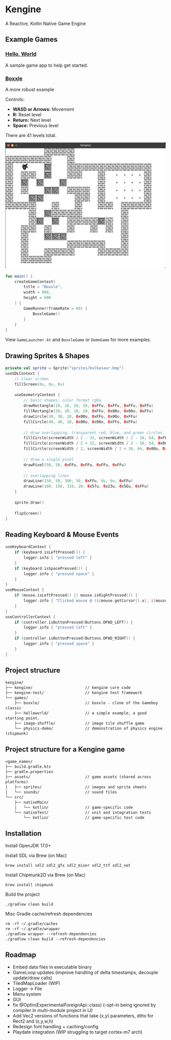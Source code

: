 # Kengine

A Reactive, Kotlin Native Game Engine

## Example Games

### [Hello, World](helloworld/)

A sample game app to help get started.

### [Boxxle](boxxle/) 

A more robust example

Controls:
- **WASD or Arrows:** Movement
- **R:** Reset level
- **Return:** Next level
- **Space:** Previous level

There are 41 levels total. 

<img src="https://raw.githubusercontent.com/kennycason/kengine/refs/heads/main/boxxle/screenshot.png" />

```kotlin
fun main() {
    createGameContext(
        title = "Boxxle",
        width = 800,
        height = 600
    ) {
        GameRunner(frameRate = 60) {
            BoxxleGame()
        }
    }
}
```

View `GameLauncher.kt` and `BoxxleGame` or `DemoGame` for more examples.

## Drawing Sprites & Shapes

```kotlin
private val sprite = Sprite("sprites/bulbasaur.bmp")
useSDLContext {
    // clear screen
    fillScreen(0u, 0u, 0u)

    useGeometryContext {
        // basic shapes, color format rgba
        drawRectangle(10, 10, 10, 10, 0xFFu, 0xFFu, 0xFFu, 0xFFu)
        fillRectangle(20, 20, 10, 10, 0xFFu, 0x00u, 0x00u, 0xFFu)
        drawCircle(30, 30, 10, 0x00u, 0xFFu, 0x00u, 0xFFu)
        fillCircle(40, 40, 10, 0x00u, 0x00u, 0xFFu, 0xFFu)

        // draw overlapping, transparent red, blue, and green circles.
        fillCircle(screenWidth / 2 - 32, screenWidth / 2 - 16, 64, 0xFFu, 0x00u, 0x00u, 0x77u)
        fillCircle(screenWidth / 2 + 32, screenWidth / 2 - 16, 64, 0x00u, 0xFFu, 0x00u, 0x77u)
        fillCircle(screenWidth / 2, screenWidth / 2 + 38, 64, 0x00u, 0x00u, 0xFFu, 0x77u)
        
        // draw a single pixel
        drawPixel(50, 50, 0xFFu, 0xFFu, 0xFFu, 0xFFu)
        
        // overlapping lines
        drawLine(150, 50, 300, 50, 0xFFu, 0u, 0u, 0xFFu)
        drawLine(160, 150, 310, 20, 0x57u, 0x23u, 0x5Eu, 0xFFu)
    }

    sprite.draw()

    flipScreen()
}
```

## Reading Keyboard & Mouse Events

```kotlin
useKeyboardContext {
    if (keyboard.isLeftPressed()) {
        logger.info { "pressed left" }
    }
    if (keyboard.isSpacePressed()) {
        logger.info { "pressed space" }
    }
}
useMouseContext {
    if (mouse.isLeftPressed() || mouse.isRightPressed()) {
        logger.info { "Clicked mouse @ (${mouse.getCursor().x}, ${mouse.getCursor().y})" }
    }
}
useControllerContext {
    if (controller.isButtonPressed(Buttons.DPAD_LEFT)) {
        logger.info { "pressed left" }
    }
    if (controller.isButtonPressed(Buttons.DPAD_RIGHT)) {
        logger.info { "pressed space" }
    }
}
```

## Project structure

```shell
kengine/
├── kengine/                       // kengine core code
├── kengine-test/                  // kengine test framework
└── games/
    ├── boxxle/                    // boxxle - clone of the Gameboy classic
    ├── helloworld/                // a simple example, a good starting point.
    ├── image-shuffle/             // image tile shuffle game
    └── physics-demo/              // demonstration of physics engine (chipmunk)
```

## Project structure for a Kengine game

```shell
<game_name>/
├── build.gradle.kts               
├── gradle.properties    
├── assets/                        // game assets (shared across platforms)
│   ├── sprites/                   // images and sprite sheets
│   └── sounds/                    // sound files     
└── src/
    ├── nativeMain/
    │   └── kotlin/                // game-specific code
    └── nativeTest/                // unit and integration tests
        └── kotlin/                // game-specific test code
```

## Installation 

Install OpenJDK 17.0+

Install SDL via Brew (on Mac)
```shell
brew install sdl2 sdl2_gfx sdl2_mixer sdl2_ttf sdl2_net
```

Install Chipmunk2D via Brew (on Mac)
```shell
brew install chipmunk
```

Build the project
```shell
./gradlew clean build
```

Misc Gradle cache/refresh dependencies
```shell
rm -rf ~/.gradle/caches
rm -rf ~/.gradle/wrapper
./gradlew wrapper --refresh-dependencies
./gradlew clean build --refresh-dependencies
```

## Roadmap
- Embed data files in executable binary
- GameLoop updates (improve handling of delta timestamps, decouple update/draw calls)
- TiledMapLoader (WIP)
- Logger -> File
- Menu system
- GUI
- fix @OptIn(ExperimentalForeignApi::class) (-opt-in being ignored by compiler in multi-module project in IJ)
- Add Vec2 versions of functions that take (x,y) parameters, ditto for Rect2 and (x,y,w,h)
- Redesign font handling + caching/config
- Playdate integration (WIP struggling to target cortex-m7 arch)



